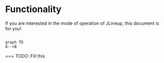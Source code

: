 # Functionality

If you are interested in the mode of operation of JLineup, this document is for you!

``` mermaid

graph TD
A-->B

```

=== TODO: Fill this